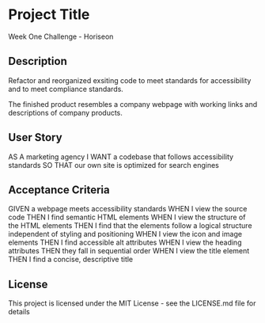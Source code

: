 # Project Title

Week One Challenge - Horiseon

## Description

Refactor and reorganized exsiting code to meet standards for accessibility and to meet compliance standards. 

The finished product resembles a company webpage with working links and descriptions of company products.

## User Story
AS A marketing agency
I WANT a codebase that follows accessibility standards
SO THAT our own site is optimized for search engines

## Acceptance Criteria
GIVEN a webpage meets accessibility standards
WHEN I view the source code
THEN I find semantic HTML elements
WHEN I view the structure of the HTML elements
THEN I find that the elements follow a logical structure independent of styling and positioning
WHEN I view the icon and image elements
THEN I find accessible alt attributes
WHEN I view the heading attributes
THEN they fall in sequential order
WHEN I view the title element
THEN I find a concise, descriptive title

## License

This project is licensed under the MIT License - see the LICENSE.md file for details
